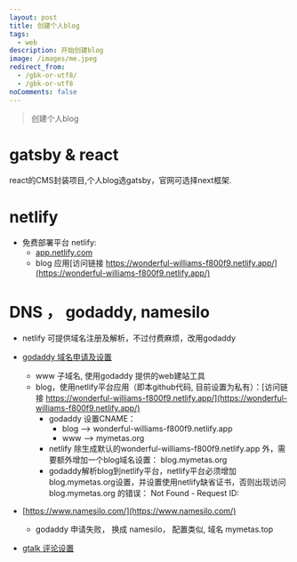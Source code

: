 ```yaml
---
layout: post
title: 创建个人blog
tags:
  - web
description: 开始创建blog
image: /images/me.jpeg
redirect_from:
  - /gbk-or-utf8/
  - /gbk-or-utf8
noComments: false
---
```


> 创建个人blog


# gatsby & react

react的CMS封装项目,个人blog选gatsby，官网可选择next框架.

# netlify

* 免费部署平台 netlify:
  - [app.netlify.com](app.netlify.com)
  - blog 应用[访问链接 https://wonderful-williams-f800f9.netlify.app/](https://wonderful-williams-f800f9.netlify.app/)

# DNS ， godaddy, namesilo
* netlify 可提供域名注册及解析，不过付费麻烦，改用godaddy
* [godaddy 域名申请及设置](https://dcc.godaddy.com/control/mymetas.org)
  * www 子域名, 使用godaddy 提供的web建站工具
  * blog，使用netlify平台应用（即本github代码, 目前设置为私有）：[访问链接 https://wonderful-williams-f800f9.netlify.app/](https://wonderful-williams-f800f9.netlify.app/)
    - godaddy 设置CNAME： 
      - blog --> wonderful-williams-f800f9.netlify.app
      - www  --> mymetas.org
    - netlify 除生成默认的wonderful-williams-f800f9.netlify.app 外，需要额外增加一个blog域名设置： blog.mymetas.org 
    - godaddy解析blog到netlify平台，netlify平台必须增加blog.mymetas.org设置，并设置使用netlify缺省证书，否则出现访问blog.mymetas.org 的错误： Not Found - Request ID:
* [https://www.namesilo.com/](https://www.namesilo.com/) 
  - godaddy  申请失败， 换成 namesilo， 配置类似, 域名 mymetas.top 

* [gtalk 评论设置](https://www.jianshu.com/p/4242bb065550)


